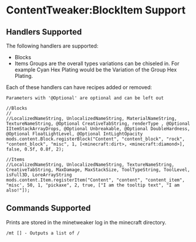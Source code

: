 # ContentTweaker:BlockItem Support
## Handlers Supported
The following handlers are supported:

* Blocks
* Items
Groups are the overall types variations can be chiseled in. For example Cyan Hex Plating would be the Variation of the Group Hex Plating.

Each of these handlers can have recipes added or removed:

```
Parameters with '@Optional' are optional and can be left out

//Blocks
//
//LocalizedNameString, UnlocalizedNameString, MaterialNameString, TextureNameString, @Optional CreativeTabString, renderType , @Optional IItemStackArrayDrops, @Optional Unbreakable, @Optional DoubleHardness, @Optional FloatLightLevel, @Optional IntLightOpacity
mods.content.Block.registerBlock("Content", "content_block", "rock", "content_block", "misc", 1, [<minecraft:dirt>, <minecraft:diamond>], false, 0.5f, 0.8f, 2);

//Items
//LocalizedNameString, UnlocalizedNameString, TextureNameString, CreativeTabString, MaxDamage, MaxStackSize, ToolTypeString, ToolLevel, isFull3D, LoreArrayString
mods.content.Item.registerItem("Content", "content", "content_item", "misc', 50, 1, "pickaxe", 2, true, ["I am the tooltip text", "I am also!"]);
```

## Commands Supported
Prints are stored in the minetweaker log in the minecraft directory.
```
/mt [] - Outputs a list of /
```